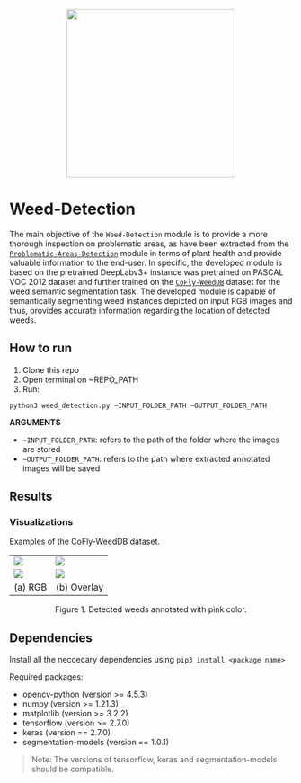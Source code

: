 <p align="center">
<img src="https://user-images.githubusercontent.com/77329407/105342573-3040e900-5be9-11eb-92df-7c09392b1e0c.png" width="300" />

# Weed-Detection
  
The main objective of the ```Weed-Detection``` module is to provide a more thorough inspection on problematic areas, as have been extracted from the [```Problematic-Areas-Detection```](https://github.com/CoFly-Project/Problematic-Areas-Detection) module in terms of plant health and provide valuable information to the end-user. In specific, the developed module is based on the pretrained DeepLabv3+ instance was pretrained on PASCAL VOC 2012 dataset and further trained on the  [```CoFly-WeedDB```](https://github.com/CoFly-Project/CoFly-WeedDB) dataset for the weed semantic segmentation task. The developed module is capable of semantically segmenting weed instances depicted on input RGB images and thus, provides accurate information regarding the location of detected weeds.
  
  
## How to run
  
1. Clone this repo
2. Open terminal on ~REPO_PATH
3. Run:
```
python3 weed_detection.py ~INPUT_FOLDER_PATH ~OUTPUT_FOLDER_PATH
```
**ARGUMEΝTS**
  * ```~INPUT_FOLDER_PATH```:  refers to the path of the folder where the images are stored
  * ```~OUTPUT_FOLDER_PATH```: refers to the path where extracted annotated images will be saved
  

## Results

### Visualizations
  
<!-- ![ID_00048_UAV_dji phantom 4 pro hawk 1_ Lat=39 54212427861807,Lon=22 64442951302024,Alt=4 900000095367432 _DATE_03_07_2019_14_38_56](https://user-images.githubusercontent.com/80779522/148941318-6922edc4-a11e-47f7-8feb-71659367fe80.png)
![ID_00050_UAV_dji phantom 4 pro hawk 1_ Lat=39 54212050531792,Lon=22 644424707209755,Alt=4 900000095367432 _DATE_03_07_2019_14_38_58](https://user-images.githubusercontent.com/80779522/148941380-d254c284-62ba-412a-9823-e0d96b3713fc.png)
![ID_00052_UAV_dji phantom 4 pro hawk 1_ Lat=39 54211477371615,Lon=22 644417506003943,Alt=4 900000095367432 _DATE_03_07_2019_14_38_59](https://user-images.githubusercontent.com/80779522/148941430-b8d319fc-66ea-43ee-97be-d1c2bd6b6685.png) -->
  
  
Examples of the CoFly-WeedDB dataset.
<table class="center">
  <tr class="center">
    <td><img src="https://user-images.githubusercontent.com/80779522/148941318-6922edc4-a11e-47f7-8feb-71659367fe80.png" =500x500 /></td>
    <td><img src="https://user-images.githubusercontent.com/80779522/148940518-fe3bd215-745f-45cf-883e-c7d1bb921cf6.png" =500x500 /></td>
    </tr>
  <tr class="center">
    <td><img src="https://user-images.githubusercontent.com/80779522/148941430-b8d319fc-66ea-43ee-97be-d1c2bd6b6685.png" =500x500/></td>  
    <td><img src="https://user-images.githubusercontent.com/80779522/148940616-39bb486e-5b42-4ba6-8c24-e8d383b0ec26.png" =500x500 /></td>
     </tr>
  <tr align="center">
    <td>(a) RGB</td>
    <td>(b) Overlay</td>
  </tr>
</table>
     <figcaption align = "center"><p align="center">
  Figure 1. Detected weeds annotated with pink color.
    </figcaption>


## Dependencies 
Install all the neccecary dependencies using ```pip3 install <package name>```

Required packages:
* opencv-python (version >= 4.5.3)
* numpy (version >= 1.21.3)
* matplotlib (version >= 3.2.2)
* tensorflow (version >= 2.7.0)
* keras (version == 2.7.0)
* segmentation-models (version == 1.0.1)

> Note: The versions of tensorflow, keras and segmentation-models should be compatible. 

